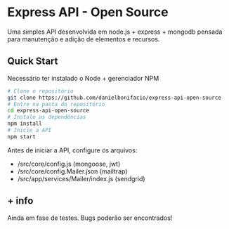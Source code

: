# Express API - Open Source

Uma simples API desenvolvida em node.js + express + mongodb pensada para manutenção e adição de elementos e recursos.


## Quick Start

Necessário ter instalado o Node + gerenciador NPM

```bash
# Clone o repositório
git clone https://github.com/danielbonifacio/express-api-open-source
# Entre na pasta do repositório
cd express-api-open-source
# Instale as dependências
npm install
# Inicie a API
npm start
```
Antes de iniciar a API, configure os arquivos:
- /src/core/config.js (mongoose, jwt)
- /src/core/config.Mailer.json (mailtrap)
- /src/app/services/Mailer/index.js (sendgrid)

## + info

Ainda em fase de testes. Bugs poderão ser encontrados!
